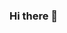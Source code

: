 ### Hi there 👋

<!--
**Quvist/Quvist** is a ✨ _special_ ✨ repository because its `README.md` (this file) appears on your GitHub profile.

Here are some ideas to get you started:

- 🔭 I’m currently working on ... Inlämningsuppgift
- 🌱 I’m currently learning ... Projektledning
- 👯 I’m looking to collaborate on ... Decentralized Applications
- 🤔 I’m looking for help with ... Dicipline
- 💬 Ask me about ... ETH
- 📫 How to reach me: ... With a text message if you got my Number.
- 😄 Pronouns: ...
- ⚡ Fun fact: ...
-->
